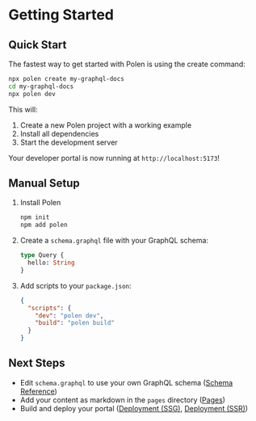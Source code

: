 # Getting Started

## Quick Start

The fastest way to get started with Polen is using the create command:

```sh
npx polen create my-graphql-docs
cd my-graphql-docs
npx polen dev
```

This will:

1. Create a new Polen project with a working example
2. Install all dependencies
3. Start the development server

Your developer portal is now running at `http://localhost:5173`!

## Manual Setup

1. Install Polen

   ```sh
   npm init
   npm add polen
   ```

1. Create a `schema.graphql` file with your GraphQL schema:

   ```graphql
   type Query {
     hello: String
   }
   ```

1. Add scripts to your `package.json`:

   ```json
   {
     "scripts": {
       "dev": "polen dev",
       "build": "polen build"
     }
   }
   ```

## Next Steps

- Edit `schema.graphql` to use your own GraphQL schema ([Schema Reference](/features/schema-reference))
- Add your content as markdown in the `pages` directory ([Pages](/features/pages))
- Build and deploy your portal ([Deployment (SSG)](/deployment-ssg/overview), [Deployment (SSR)](/deployment-ssr/overview))

